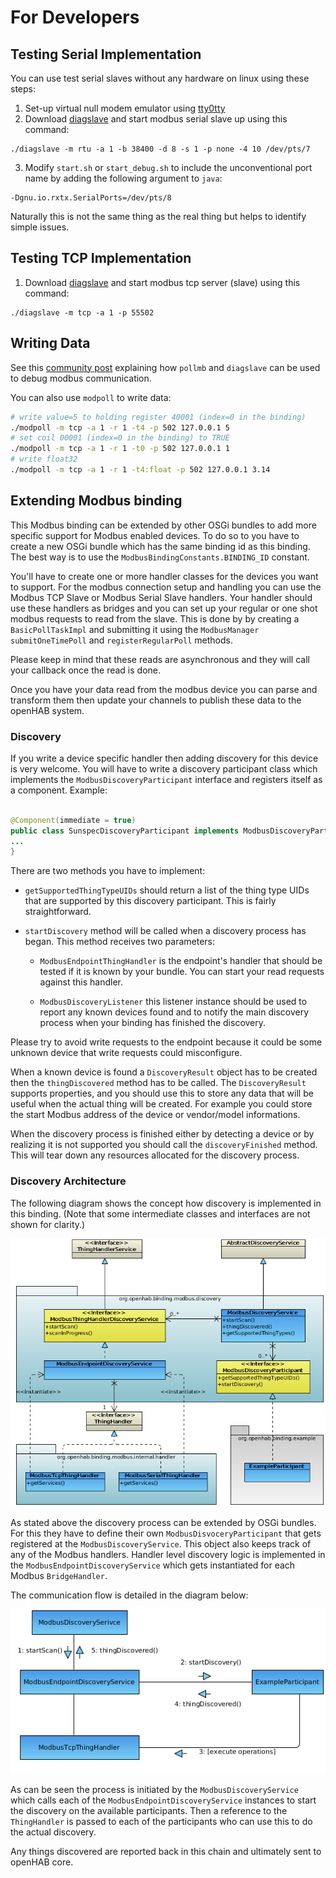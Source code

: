 # For Developers

## Testing Serial Implementation

You can use test serial slaves without any hardware on linux using these steps:

1. Set-up virtual null modem emulator using [tty0tty](https://github.com/freemed/tty0tty)
2. Download [diagslave](http://www.modbusdriver.com/diagslave.html) and start modbus serial slave up using this command:

```
./diagslave -m rtu -a 1 -b 38400 -d 8 -s 1 -p none -4 10 /dev/pts/7
```

3. Modify `start.sh` or `start_debug.sh` to include the unconventional port name by adding the following argument to `java`:

```
-Dgnu.io.rxtx.SerialPorts=/dev/pts/8
```

Naturally this is not the same thing as the real thing but helps to identify simple issues.

## Testing TCP Implementation

1. Download [diagslave](http://www.modbusdriver.com/diagslave.html) and start modbus tcp server (slave) using this command:

```
./diagslave -m tcp -a 1 -p 55502
```


## Writing Data

See this [community post](https://community.openhab.org/t/something-is-rounding-my-float-values-in-sitemap/13704/32?u=ssalonen) explaining how `pollmb` and `diagslave` can be used to debug modbus communication.

You can also use `modpoll` to write data:


```bash
# write value=5 to holding register 40001 (index=0 in the binding)
./modpoll -m tcp -a 1 -r 1 -t4 -p 502 127.0.0.1 5
# set coil 00001 (index=0 in the binding) to TRUE
./modpoll -m tcp -a 1 -r 1 -t0 -p 502 127.0.0.1 1
# write float32
./modpoll -m tcp -a 1 -r 1 -t4:float -p 502 127.0.0.1 3.14
```

## Extending Modbus binding

This Modbus binding can be extended by other OSGi bundles to add more specific support for Modbus enabled devices. To do so to you have to create a new OSGi bundle which has the same binding id as this binding. The best way is to use the `ModbusBindingConstants.BINDING_ID` constant.

You'll have to create one or more handler classes for the devices you want to support. For the modbus connection setup and handling you can use the Modbus TCP Slave or Modbus Serial Slave handlers. Your handler should use these handlers as bridges and you can set up your regular or one shot modbus requests to read from the slave. This is done by by creating a `BasicPollTaskImpl` and submitting it using the `ModbusManager` `submitOneTimePoll` and `registerRegularPoll` methods.

Please keep in mind that these reads are asynchronous and they will call your callback once the read is done.

Once you have your data read from the modbus device you can parse and transform them then update your channels to publish these data to the openHAB system.

### Discovery

If you write a device specific handler then adding discovery for this device is very welcome. You will have to write a discovery participant class which implements the `ModbusDiscoveryParticipant` interface and registers itself as a component. Example:

```java

@Component(immediate = true)
public class SunspecDiscoveryParticipant implements ModbusDiscoveryParticipant {
...
}
```

There are two methods you have to implement:

 - `getSupportedThingTypeUIDs` should return a list of the thing type UIDs that are supported by this discovery participant. This is fairly straightforward.
 
 - `startDiscovery` method will be called when a discovery process has began. This method receives two parameters:
 
    - `ModbusEndpointThingHandler` is the endpoint's handler that should be tested if it is known by your bundle. You can start your read requests against this handler.
    
    - `ModbusDiscoveryListener` this listener instance should be used to report any known devices found and to notify the main discovery process when your binding has finished the discovery.
    
Please try to avoid write requests to the endpoint because it could be some unknown device that write requests could misconfigure.

When a known device is found a `DiscoveryResult` object has to be created then the `thingDiscovered` method has to be called. The `DiscoveryResult` supports properties, and you should use this to store any data that will be useful when the actual thing will be created. For example you could store the start Modbus address of the device or vendor/model informations.

When the discovery process is finished either by detecting a device or by realizing it is not supported you should call the `discoveryFinished` method. This will tear down any resources allocated for the discovery process.


### Discovery Architecture

The following diagram shows the concept how discovery is implemented in this binding. (Note that some intermediate classes and interfaces are not shown for clarity.)

![Discovery architecture](doc/images/ModbusExtensibleDiscovery.png)

As stated above the discovery process can be extended by OSGi bundles. For this they have to define their own `ModbusDisvoceryParticipant` that gets registered at the `ModbusDiscoveryService`. This object also keeps track of any of the Modbus handlers. Handler level discovery logic is implemented in the `ModbusEndpointDiscoveryService` which gets instantiated for each Modbus `BridgeHandler`.

The communication flow is detailed in the diagram below:

![Discovery process](doc/images/DiscoveryProcess.png)

As can be seen the process is initiated by the `ModbusDiscoveryService` which calls each of the `ModbusEndpointDiscoveryService` instances to start the discovery on the available participants. Then a reference to the `ThingHandler` is passed to each of the participants who can use this to do the actual discovery.

Any things discovered are reported back in this chain and ultimately sent to openHAB core.
